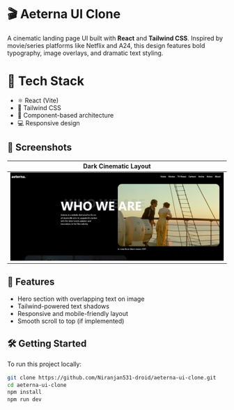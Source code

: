 # 🎬 Aeterna UI Clone

A cinematic landing page UI built with **React** and **Tailwind CSS**. Inspired by movie/series platforms like Netflix and A24, this design features bold typography, image overlays, and dramatic text styling.

# 🧰 Tech Stack

- ⚛️ React (Vite)
- 🎨 Tailwind CSS
- 📁 Component-based architecture
- 💻 Responsive design

## 📸 Screenshots

| Dark Cinematic Layout |
|------------------------|
| ![screenshot](./public/Screenshot.png) |

## 🧩 Features

- Hero section with overlapping text on image
- Tailwind-powered text shadows
- Responsive and mobile-friendly layout
- Smooth scroll to top (if implemented)

## 🛠️ Getting Started

To run this project locally:

```bash
git clone https://github.com/Niranjan531-droid/aeterna-ui-clone.git
cd aeterna-ui-clone
npm install
npm run dev